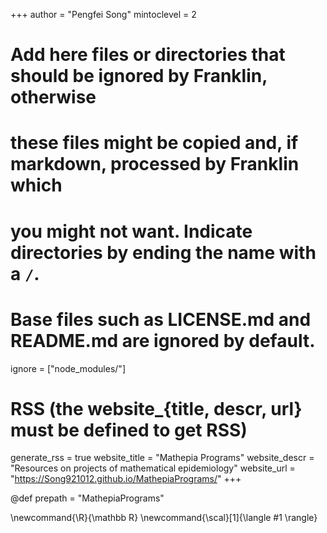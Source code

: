 <!--
Add here global page variables to use throughout your website.
-->
+++
author = "Pengfei Song"
mintoclevel = 2

# Add here files or directories that should be ignored by Franklin, otherwise
# these files might be copied and, if markdown, processed by Franklin which
# you might not want. Indicate directories by ending the name with a `/`.
# Base files such as LICENSE.md and README.md are ignored by default.
ignore = ["node_modules/"]

# RSS (the website_{title, descr, url} must be defined to get RSS)
generate_rss = true
website_title = "Mathepia Programs"
website_descr = "Resources on projects of mathematical epidemiology"
website_url   = "https://Song921012.github.io/MathepiaPrograms/"
+++

@def prepath = "MathepiaPrograms"
<!--
Add here global latex commands to use throughout your pages.
-->
\newcommand{\R}{\mathbb R}
\newcommand{\scal}[1]{\langle #1 \rangle}
